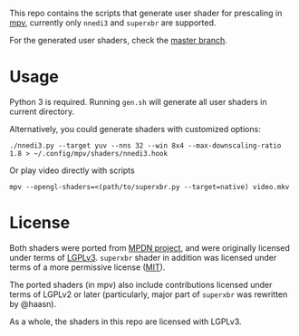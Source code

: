 This repo contains the scripts that generate user shader for prescaling in
[mpv](https://mpv.io/), currently only `nnedi3` and `superxbr` are supported.

For the generated user shaders, check the [master branch](https://github.com/bjin/mpv-prescalers/tree/master).

# Usage

Python 3 is required. Running `gen.sh` will generate all user shaders in
current directory.

Alternatively, you could generate shaders with customized options:
```
./nnedi3.py --target yuv --nns 32 --win 8x4 --max-downscaling-ratio 1.8 > ~/.config/mpv/shaders/nnedi3.hook
```

Or play video directly with scripts
```
mpv --opengl-shaders=<(path/to/superxbr.py --target=native) video.mkv
```

# License

Both shaders were ported from [MPDN
project](https://github.com/zachsaw/MPDN_Extensions), and were originally
licensed under terms of [LGPLv3](https://www.gnu.org/licenses/lgpl-3.0.en.html).
`superxbr` shader in addition was licensed under terms of a more permissive
license ([MIT](https://opensource.org/licenses/MIT)).

The ported shaders (in mpv) also include contributions licensed under terms of
LGPLv2 or later (particularly, major part of `superxbr` was rewritten by
@haasn).

As a whole, the shaders in this repo are licensed with LGPLv3.
